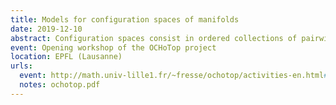 ```yaml
---
title: Models for configuration spaces of manifolds
date: 2019-12-10
abstract: Configuration spaces consist in ordered collections of pairwise disjoint points. The collection of all configuration spaces of a given manifold has the structure of a right module over some version of the little disks operad. In this talk, I will present algebraic models for the real or rational homotopy types configuration spaces and framed configuration spaces of manifolds as right modules. The proofs all rely on operad theory, more precisely Kontsevich's proof of the formality of the little disks operad and - for oriented surfaces - Tamarkin's proof of the formality of the little 2-disks operad. (Based on joint works with Campos, Ducoulombier, Lambrechts, and Willwacher.)
event: Opening workshop of the OCHoTop project
location: EPFL (Lausanne)
urls:
  event: http://math.univ-lille1.fr/~fresse/ochotop/activities-en.html#OpeningWorkshop
  notes: ochotop.pdf
---
```

